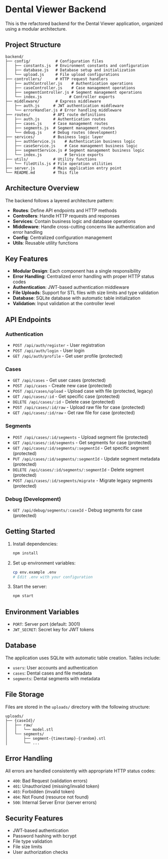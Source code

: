 # Dental Viewer Backend

This is the refactored backend for the Dental Viewer application, organized using a modular architecture.

## Project Structure

```
backend/
├── config/           # Configuration files
│   ├── constants.js  # Environment constants and configuration
│   ├── database.js   # Database setup and initialization
│   └── upload.js     # File upload configurations
├── controllers/      # HTTP request handlers
│   ├── authController.js    # Authentication operations
│   ├── caseController.js    # Case management operations
│   ├── segmentController.js # Segment management operations
│   └── index.js            # Controller exports
├── middleware/       # Express middleware
│   ├── auth.js      # JWT authentication middleware
│   └── errorHandler.js # Error handling middleware
├── routes/          # API route definitions
│   ├── auth.js      # Authentication routes
│   ├── cases.js     # Case management routes
│   ├── segments.js  # Segment management routes
│   └── debug.js     # Debug routes (development)
├── services/        # Business logic layer
│   ├── authService.js    # Authentication business logic
│   ├── caseService.js    # Case management business logic
│   ├── segmentService.js # Segment management business logic
│   └── index.js          # Service exports
├── utils/           # Utility functions
│   └── fileUtils.js # File operation utilities
├── server.js        # Main application entry point
└── README.md        # This file
```

## Architecture Overview

The backend follows a layered architecture pattern:

- **Routes**: Define API endpoints and HTTP methods
- **Controllers**: Handle HTTP requests and responses
- **Services**: Contain business logic and database operations
- **Middleware**: Handle cross-cutting concerns like authentication and error handling
- **Config**: Centralized configuration management
- **Utils**: Reusable utility functions

## Key Features

- **Modular Design**: Each component has a single responsibility
- **Error Handling**: Centralized error handling with proper HTTP status codes
- **Authentication**: JWT-based authentication middleware
- **File Uploads**: Support for STL files with size limits and type validation
- **Database**: SQLite database with automatic table initialization
- **Validation**: Input validation at the controller level

## API Endpoints

### Authentication
- `POST /api/auth/register` - User registration
- `POST /api/auth/login` - User login
- `GET /api/auth/profile` - Get user profile (protected)

### Cases
- `GET /api/cases` - Get user cases (protected)
- `POST /api/cases` - Create new case (protected)
- `POST /api/cases/upload` - Upload case with file (protected, legacy)
- `GET /api/cases/:id` - Get specific case (protected)
- `DELETE /api/cases/:id` - Delete case (protected)
- `POST /api/cases/:id/raw` - Upload raw file for case (protected)
- `GET /api/cases/:id/raw` - Get raw file for case (protected)

### Segments
- `POST /api/cases/:id/segments` - Upload segment file (protected)
- `GET /api/cases/:id/segments` - Get segments for case (protected)
- `GET /api/cases/:id/segments/:segmentId` - Get specific segment (protected)
- `PUT /api/cases/:id/segments/:segmentId` - Update segment metadata (protected)
- `DELETE /api/cases/:id/segments/:segmentId` - Delete segment (protected)
- `POST /api/cases/:id/segments/migrate` - Migrate legacy segments (protected)

### Debug (Development)
- `GET /api/debug/segments/:caseId` - Debug segments for case (protected)

## Getting Started

1. Install dependencies:
   ```bash
   npm install
   ```

2. Set up environment variables:
   ```bash
   cp env.example .env
   # Edit .env with your configuration
   ```

3. Start the server:
   ```bash
   npm start
   ```

## Environment Variables

- `PORT`: Server port (default: 3001)
- `JWT_SECRET`: Secret key for JWT tokens

## Database

The application uses SQLite with automatic table creation. Tables include:
- `users`: User accounts and authentication
- `cases`: Dental cases and file metadata
- `segments`: Dental segments with metadata

## File Storage

Files are stored in the `uploads/` directory with the following structure:
```
uploads/
├── {caseId}/
│   ├── raw/
│   │   └── model.stl
│   └── segments/
│       ├── segment-{timestamp}-{random}.stl
│       └── ...
```

## Error Handling

All errors are handled consistently with appropriate HTTP status codes:
- `400`: Bad Request (validation errors)
- `401`: Unauthorized (missing/invalid token)
- `403`: Forbidden (invalid token)
- `404`: Not Found (resource not found)
- `500`: Internal Server Error (server errors)

## Security Features

- JWT-based authentication
- Password hashing with bcrypt
- File type validation
- File size limits
- User authorization checks
